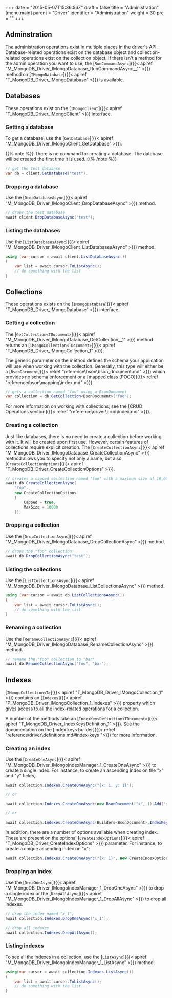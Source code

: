 +++
date = "2015-05-07T15:36:56Z"
draft = false
title = "Administration"
[menu.main]
  parent = "Driver"
  identifier = "Administration"
  weight = 30
  pre = "<i class='fa'></i>"
+++

## Adminstration

The administration operations exist in multiple places in the driver's API. Database-related operations exist on the database object and collection-related operations exist on the collection object. If there isn't a method for the admin operation you want to use, the [`RunCommandAsync`]({{< apiref "M_MongoDB_Driver_IMongoDatabase_RunCommandAsync__1" >}}) method on [`IMongoDatabase`]({{< apiref "T_MongoDB_Driver_IMongoDatabase" >}}) is available.

## Databases

These operations exist on the [`IMongoClient`]({{< apiref "T_MongoDB_Driver_IMongoClient" >}}) interface.

### Getting a database

To get a database, use the [`GetDatabase`]({{< apiref "M_MongoDB_Driver_IMongoClient_GetDatabase" >}}). 

{{% note %}}
There is no command for creating a database. The database will be created the first time it is used.
{{% /note %}}

```csharp
// get the test database
var db = client.GetDatabase("test");
```

### Dropping a database

Use the [`DropDatabaseAsync`]({{< apiref "M_MongoDB_Driver_IMongoClient_DropDatabaseAsync" >}}) method.

```csharp
// drops the test database
await client.DropDatabaseAsync("test");
```

### Listing the databases

Use the [`ListDatabasesAsync`]({{< apiref "M_MongoDB_Driver_IMongoClient_ListDatabasesAsync" >}}) method.

```csharp
using (var cursor = await client.ListDatabaseAsync())
{
	var list = await cursor.ToListAsync();
	// do something with the list
}
```

## Collections

These operations exists on the [`IMongoDatabase`]({{< apiref "T_MongoDB_Driver_IMongoDatabase" >}}) interface.

### Getting a collection

The [`GetCollection<TDocument>`]({{< apiref "M_MongoDB_Driver_IMongoDatabase_GetCollection__1" >}}) method returns an [`IMongoCollection<TDocument>`]({{< apiref "T_MongoDB_Driver_IMongoCollection_1" >}}). 

The generic parameter on the method defines the schema your application will use when working with the collection. Generally, this type will either be a [`BsonDocument`]({{< relref "reference\bson\bson_document.md" >}}) which provides no schema enforcement or a [mapped class (POCO)]({{< relref "reference\bson\mapping\index.md" >}}).

```csharp
// gets a collection named "foo" using a BsonDocument
var collection = db.GetCollection<BsonDocument>("foo");
```

For more information on working with collections, see the [CRUD Operations section]({{< relref "reference\driver\crud\index.md" >}}).

### Creating a collection

Just like databases, there is no need to create a collection before working with it. It will be created upon first use. However, certain features of collections require explicit creation. The [`CreateCollectionAsync`]({{< apiref "M_MongoDB_Driver_IMongoDatabase_CreateCollectionAsync" >}}) method allows you to specify not only a name, but also [`CreateCollectionOptions`]({{< apiref "T_MongoDB_Driver_CreateCollectionOptions" >}}).

```csharp
// creates a capped collection named "foo" with a maximum size of 10,000 bytes
await db.CreateCollectionAsync(
	"foo", 
	new CreateCollectionOptions
	{
		Capped = true,
		MaxSize = 10000
	});
```

### Dropping a collection

Use the [`DropCollectionAsync`]({{< apiref "M_MongoDB_Driver_IMongoDatabase_DropCollectionAsync" >}}) method.

```csharp
// drops the "foo" collection
await db.DropCollectionAsync("test");
```

### Listing the collections

Use the [`ListCollectionsAsync`]({{< apiref "M_MongoDB_Driver_IMongoDatabase_ListCollectionsAsync" >}}) method.

```csharp
using (var cursor = await db.ListCollectionsAsync())
{
	var list = await cursor.ToListAsync();
	// do something with the list
}
```

### Renaming a collection

Use the [`RenameCollectionAsync`]({{< apiref "M_MongoDB_Driver_IMongoDatabase_RenameCollectionAsync" >}}) method.

```csharp
// rename the "foo" collection to "bar"
await db.RenameCollectionAsync("foo", "bar");
```

## Indexes

[`IMongoCollection<T>`]({{< apiref "T_MongoDB_Driver_IMongoCollection_1" >}}) contains an [`Indexes`]({{< apiref "P_MongoDB_Driver_IMongoCollection_1_Indexes" >}}) property which gives access to all the index-related operations for a collection.

A number of the methods take an [`IndexKeysDefinition<TDocument>`]({{< apiref "T_MongoDB_Driver_IndexKeysDefinition_1" >}}). See the documentation on the [index keys builder]({{< relref "reference\driver\definitions.md#index-keys ">}}) for more information.

### Creating an index

Use the [`CreateOneAsync`]({{< apiref "M_MongoDB_Driver_IMongoIndexManager_1_CreateOneAsync" >}}) to create a single index. For instance, to create an ascending index on the "x" and "y" fields,

```csharp
await collection.Indexes.CreateOneAsync("{x: 1, y: 1}");

// or

await collection.Indexes.CreateOneAsync(new BsonDocument("x", 1).Add("y", 1));

// or

await collection.Indexes.CreateOneAsync(Builders<BsonDocument>.IndexKeys.Ascending("x").Ascending("y"));
```

In addition, there are a number of options available when creating index. These are present on the optional [`CreateIndexOptions`]({{< apiref "T_MongoDB_Driver_CreateIndexOptions" >}}) parameter. For instance, to create a unique ascending index on "x":

```csharp
await collection.Indexes.CreateOneAsync("{x: 1}", new CreateIndexOptions { Unique = true });
```

### Dropping an index

Use the [`DropOneAsync`]({{< apiref "M_MongoDB_Driver_IMongoIndexManager_1_DropOneAsync" >}}) to drop a single index or the [`DropAllAsync`]({{< apiref "M_MongoDB_Driver_IMongoIndexManager_1_DropAllAsync" >}}) to drop all indexes.

```csharp
// drop the index named "x_1";
await collection.Indexes.DropOneAsync("x_1");

// drop all indexes
await collection.Indexes.DropAllAsync();
```

### Listing indexes

To see all the indexes in a collection, use the [`ListAsync`]({{< apiref "M_MongoDB_Driver_IMongoIndexManager_1_ListAsync" >}}) method.

```csharp
using(var cursor = await collection.Indexes.ListAsync())
{
	var list = await cursor.ToListAsync();
	// do something with the list...
}
```